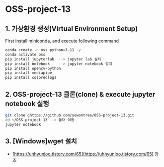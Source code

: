 # OSS-project-13

## 1. 가상환경 생성(Virtual Environment Setup)
First install miniconda, and execute following command
``` bash
conda create -n oss python=3.11 -y
conda activate oss
pip install jupyterlab  --> jupyter lab 설치
pip install notebook    --> jupyter notebook 설치
pip install opencv-python 
pip install mediapipe
pip install coloredlogs 

```

## 2. OSS-project-13 클론(clone) & execute jupyter notebook 실행
``` bash
git clone ghttps://github.com/yewontree/OSS-project-13.git
cd ~/OSS-project-13 --> 폴더 이동
jupyter notebook 

```

## 3. [Windows]wget 설치
- [https://uhhyunjoo.tistory.com/65](https://uhhyunjoo.tistory.com/65) 참조

